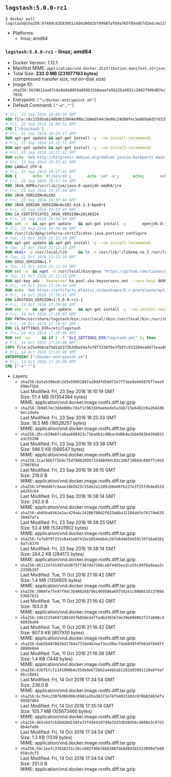 ## `logstash:5.0.0-rc1`

```console
$ docker pull logstash@sha256:97489c63583951c6d430692b70998fafb9a765f05e867d2edc4e21579283a819
```

-	Platforms:
	-	linux; amd64

### `logstash:5.0.0-rc1` - linux; amd64

-	Docker Version: 1.12.1
-	Manifest MIME: `application/vnd.docker.distribution.manifest.v2+json`
-	Total Size: **232.0 MB (231977163 bytes)**  
	(compressed transfer size, not on-disk size)
-	Image ID: `sha256:5639612ae67c6e8a9e8859a856b31bbaaa7e5b22ba4651c2662f99bd87ec701b`
-	Entrypoint: `["\/docker-entrypoint.sh"]`
-	Default Command: `["-e",""]`

```dockerfile
# Fri, 23 Sep 2016 18:08:50 GMT
ADD file:c6c23585ab140b0b320d4e99bc1b0eb544c9e96c24d90fec5e069a6d57d335ca in / 
# Fri, 23 Sep 2016 18:08:51 GMT
CMD ["/bin/bash"]
# Fri, 23 Sep 2016 18:25:17 GMT
RUN apt-get update && apt-get install -y --no-install-recommends 		ca-certificates 		curl 		wget 	&& rm -rf /var/lib/apt/lists/*
# Fri, 23 Sep 2016 19:32:51 GMT
RUN apt-get update && apt-get install -y --no-install-recommends 		bzip2 		unzip 		xz-utils 	&& rm -rf /var/lib/apt/lists/*
# Fri, 23 Sep 2016 19:37:42 GMT
RUN echo 'deb http://httpredir.debian.org/debian jessie-backports main' > /etc/apt/sources.list.d/jessie-backports.list
# Fri, 23 Sep 2016 19:37:42 GMT
ENV LANG=C.UTF-8
# Fri, 23 Sep 2016 19:37:43 GMT
RUN { 		echo '#!/bin/sh'; 		echo 'set -e'; 		echo; 		echo 'dirname "$(dirname "$(readlink -f "$(which javac || which java)")")"'; 	} > /usr/local/bin/docker-java-home 	&& chmod +x /usr/local/bin/docker-java-home
# Fri, 23 Sep 2016 19:37:44 GMT
ENV JAVA_HOME=/usr/lib/jvm/java-8-openjdk-amd64/jre
# Fri, 23 Sep 2016 19:37:44 GMT
ENV JAVA_VERSION=8u102
# Fri, 23 Sep 2016 19:37:44 GMT
ENV JAVA_DEBIAN_VERSION=8u102-b14.1-1~bpo8+1
# Fri, 23 Sep 2016 19:37:45 GMT
ENV CA_CERTIFICATES_JAVA_VERSION=20140324
# Fri, 23 Sep 2016 19:38:04 GMT
RUN set -x 	&& apt-get update 	&& apt-get install -y 		openjdk-8-jre-headless="$JAVA_DEBIAN_VERSION" 		ca-certificates-java="$CA_CERTIFICATES_JAVA_VERSION" 	&& rm -rf /var/lib/apt/lists/* 	&& [ "$JAVA_HOME" = "$(docker-java-home)" ]
# Fri, 23 Sep 2016 19:38:06 GMT
RUN /var/lib/dpkg/info/ca-certificates-java.postinst configure
# Tue, 11 Oct 2016 21:12:18 GMT
RUN apt-get update && apt-get install -y --no-install-recommends 		apt-transport-https 		libzmq3 	&& rm -rf /var/lib/apt/lists/*
# Tue, 11 Oct 2016 21:12:19 GMT
RUN mkdir -p /usr/local/lib 	&& ln -s /usr/lib/*/libzmq.so.3 /usr/local/lib/libzmq.so
# Tue, 11 Oct 2016 21:12:19 GMT
ENV GOSU_VERSION=1.7
# Tue, 11 Oct 2016 21:12:24 GMT
RUN set -x 	&& wget -O /usr/local/bin/gosu "https://github.com/tianon/gosu/releases/download/$GOSU_VERSION/gosu-$(dpkg --print-architecture)" 	&& wget -O /usr/local/bin/gosu.asc "https://github.com/tianon/gosu/releases/download/$GOSU_VERSION/gosu-$(dpkg --print-architecture).asc" 	&& export GNUPGHOME="$(mktemp -d)" 	&& gpg --keyserver ha.pool.sks-keyservers.net --recv-keys B42F6819007F00F88E364FD4036A9C25BF357DD4 	&& gpg --batch --verify /usr/local/bin/gosu.asc /usr/local/bin/gosu 	&& rm -r "$GNUPGHOME" /usr/local/bin/gosu.asc 	&& chmod +x /usr/local/bin/gosu 	&& gosu nobody true
# Tue, 11 Oct 2016 21:12:25 GMT
RUN apt-key adv --keyserver ha.pool.sks-keyservers.net --recv-keys 46095ACC8548582C1A2699A9D27D666CD88E42B4
# Fri, 14 Oct 2016 17:28:40 GMT
RUN echo 'deb https://artifacts.elastic.co/packages/5.x-prerelease/apt stable main' > /etc/apt/sources.list.d/logstash.list
# Fri, 14 Oct 2016 17:28:41 GMT
ENV LOGSTASH_VERSION=1:5.0.0~rc1-1
# Fri, 14 Oct 2016 17:29:06 GMT
RUN set -x 	&& apt-get update 	&& apt-get install -y --no-install-recommends logstash=$LOGSTASH_VERSION 	&& rm -rf /var/lib/apt/lists/*
# Fri, 14 Oct 2016 17:29:07 GMT
ENV PATH=/usr/share/logstash/bin:/usr/local/sbin:/usr/local/bin:/usr/sbin:/usr/bin:/sbin:/bin
# Fri, 14 Oct 2016 17:29:07 GMT
ENV LS_SETTINGS_DIR=/etc/logstash
# Fri, 14 Oct 2016 17:29:08 GMT
RUN set -ex 	&& if [ -f "$LS_SETTINGS_DIR/logstash.yml" ]; then 		sed -ri 's!^(path.log|path.config):!#&!g' "$LS_SETTINGS_DIR/logstash.yml"; 	fi
# Fri, 14 Oct 2016 17:29:09 GMT
COPY file:e25e9bbce7bd2a5373b3d6a54afe70f3338f9e3fb5fc933284ea0d73eaa8985c in / 
# Fri, 14 Oct 2016 17:29:09 GMT
ENTRYPOINT ["/docker-entrypoint.sh"]
# Fri, 14 Oct 2016 17:29:09 GMT
CMD ["-e" ""]
```

-	Layers:
	-	`sha256:6a5a5368e0c2d3e5909184fa28ddfd56072e7ff3ee9a945876f7eee5896ef5bb`  
		Last Modified: Fri, 23 Sep 2016 18:10:19 GMT  
		Size: 51.4 MB (51354364 bytes)  
		MIME: application/vnd.docker.image.rootfs.diff.tar.gzip
	-	`sha256:7b9457ec39de00bc70af1c9631b9ae6ede5a3ab715e6492c0a2641868ec1deda`  
		Last Modified: Fri, 23 Sep 2016 18:25:33 GMT  
		Size: 18.5 MB (18528257 bytes)  
		MIME: application/vnd.docker.image.rootfs.diff.tar.gzip
	-	`sha256:d5cc639e6fca6aa608423c71badb1c40bacbd0b4a1bbe563b439d831a3c55298`  
		Last Modified: Fri, 23 Sep 2016 19:33:38 GMT  
		Size: 566.5 KB (566547 bytes)  
		MIME: application/vnd.docker.image.rootfs.diff.tar.gzip
	-	`sha256:2cac98b7f5b9c75d78082095f3348899dc83c3d6f1968dc68877c9d32798f65d`  
		Last Modified: Fri, 23 Sep 2016 19:38:15 GMT  
		Size: 219.0 B  
		MIME: application/vnd.docker.image.rootfs.diff.tar.gzip
	-	`sha256:bf96dd67c9aae18b5b25c15de2a12d9cb64d6fb227e3f25fdb4e453da4293c64`  
		Last Modified: Fri, 23 Sep 2016 19:38:14 GMT  
		Size: 242.0 B  
		MIME: application/vnd.docker.image.rootfs.diff.tar.gzip
	-	`sha256:ab05ba8362e2ac429a4c24286f80d2f623a6ba32184abfe76174e635304d7afa`  
		Last Modified: Fri, 23 Sep 2016 19:38:25 GMT  
		Size: 53.4 MB (53401902 bytes)  
		MIME: application/vnd.docker.image.rootfs.diff.tar.gzip
	-	`sha256:fa7e8f9f253c0a41ebf41be1054ebb4c2b7e6d465bb59135f16a01614a7c8370`  
		Last Modified: Fri, 23 Sep 2016 19:38:14 GMT  
		Size: 284.2 KB (284172 bytes)  
		MIME: application/vnd.docker.image.rootfs.diff.tar.gzip
	-	`sha256:86112dfd1497a5d875ff367da7266ca6f4405ea3ca35cd4f8a9aaa3c2358b19f`  
		Last Modified: Tue, 11 Oct 2016 21:16:42 GMT  
		Size: 1.4 MB (1356605 bytes)  
		MIME: application/vnd.docker.image.rootfs.diff.tar.gzip
	-	`sha256:3989fe7fe97f9dc3b9802687961469586a697502e1c88b651613786653667631`  
		Last Modified: Tue, 11 Oct 2016 21:16:42 GMT  
		Size: 193.0 B  
		MIME: application/vnd.docker.image.rootfs.diff.tar.gzip
	-	`sha256:24b32254697188345fb050e3dffadbd38367de39e098062f37a048cd6883bab6`  
		Last Modified: Tue, 11 Oct 2016 21:16:42 GMT  
		Size: 807.9 KB (807930 bytes)  
		MIME: application/vnd.docker.image.rootfs.diff.tar.gzip
	-	`sha256:6ab5b4978626d1784a772dd4b3aef3ecd9acf4ab949fdfb03df84dffd880e8a4`  
		Last Modified: Tue, 11 Oct 2016 21:16:39 GMT  
		Size: 1.4 KB (1446 bytes)  
		MIME: application/vnd.docker.image.rootfs.diff.tar.gzip
	-	`sha256:63bf5fcf1141900b4c55de0eb73bb2a44b5ab1282e93991110e8f4af6bcc0841`  
		Last Modified: Fri, 14 Oct 2016 17:34:54 GMT  
		Size: 236.0 B  
		MIME: application/vnd.docker.image.rootfs.diff.tar.gzip
	-	`sha256:6c7b4c230f6d8b996c0981a2ba38371e76fb4033103c870b024034fa99507864`  
		Last Modified: Fri, 14 Oct 2016 17:35:14 GMT  
		Size: 105.7 MB (105673460 bytes)  
		MIME: application/vnd.docker.image.rootfs.diff.tar.gzip
	-	`sha256:4b5c6d7cb2b928d150fe72f4944107d9a32d33b58956c4608e3c87d30b4efe8b`  
		Last Modified: Fri, 14 Oct 2016 17:34:54 GMT  
		Size: 1.3 KB (1339 bytes)  
		MIME: application/vnd.docker.image.rootfs.diff.tar.gzip
	-	`sha256:59c1eafc37816231c26cc602f90bf886308fbb0d8d3b532309947e00658cdcf5`  
		Last Modified: Fri, 14 Oct 2016 17:34:54 GMT  
		Size: 251.0 B  
		MIME: application/vnd.docker.image.rootfs.diff.tar.gzip
